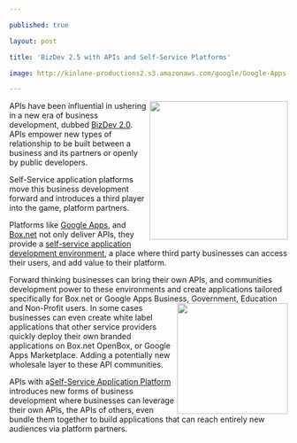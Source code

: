 ---
published: true
layout: post
title: 'BizDev 2.5 with APIs and Self-Service Platforms'
image: http://kinlane-productions2.s3.amazonaws.com/google/Google-Apps-Marketplace.jpg
---

<img src="https://kinlane-productions2.s3.amazonaws.com/google/Google-Apps-Marketplace.jpg" alt="" width="250" align="right" />APIs have been influential in ushering in a new era of business development, dubbed <a title="BizDev 2.0" href="http://blog.apievangelist.com/2010/10/07/biz-dev-2-0/">BizDev 2.0</a>.   APIs empower new types of relationship to be built between a business and its partners or openly by public developers.<p>
Self-Service application platforms move this business development forward and introduces a third player into the game, platform partners.<p>
Platforms like <a title="Google Apps" href="http://blog.apievangelist.com/2011/04/08/google-apps-marketplace/">Google Apps</a>, and <a title="Box.net" href="http://blog.apievangelist.com/2011/04/08/box-net-openbox/">Box.net</a> not only deliver APIs, they provide a <a title="Self-Service Application Development Environment" href="http://blog.apievangelist.com/2011/04/08/anatomy-of-a-self-service-application-platforms/">self-service application development environment</a>, a place where third party businesses can access their users, and add value to their platform.<p>
Forward thinking businesses can bring their own APIs, and communities development power to these environments and create applications tailored specifically for Box.net or Google Apps Business, Government, Education and Non-Profit users.
<img src="https://kinlane-productions2.s3.amazonaws.com/box-net-logo.jpg" alt="" width="200" align="right" />
In some cases businesses can even create white label applications that other service providers quickly deploy their own branded applications on Box.net OpenBox, or Google Apps Marketplace.   Adding a potentially new wholesale layer to these API communities.<p>
APIs with a<a title="Self-Service Application Platforms" href="http://blog.apievangelist.com/2011/04/08/anatomy-of-a-self-service-application-platforms/">Self-Service Application Platform</a> introduces new forms of business development where businesses can leverage their own APIs, the APIs of others, even bundle them together to build applications that can reach entirely new audiences via platform partners.

